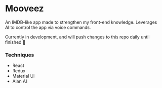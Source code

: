 # Mooveez

An IMDB-like app made to strengthen my front-end knowledge. Leverages AI to control the app via voice commands.

Currently in development, and will push changes to this repo daily until finished 🥂

### Techniques

- React
- Redux
- Material UI
- Alan AI